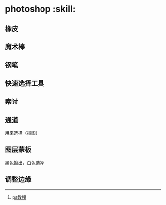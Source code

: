 # photoshop :skill:
## 橡皮
## 魔术棒
## 钢笔
## 快速选择工具
## 索讨
## 通道
用来选择（抠图）
## 图层蒙板
黑色擦出，白色选择
## 调整边缘
----
1. [ps教程](https://www.zhihu.com/question/62211230/answer/774409138)
